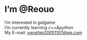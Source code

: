 # I’m @Reouo  
I’m interested in *galgame*  
I’m currently learning *c++&python*  
My E-mail: *yangfan20051107@qq.com*  
